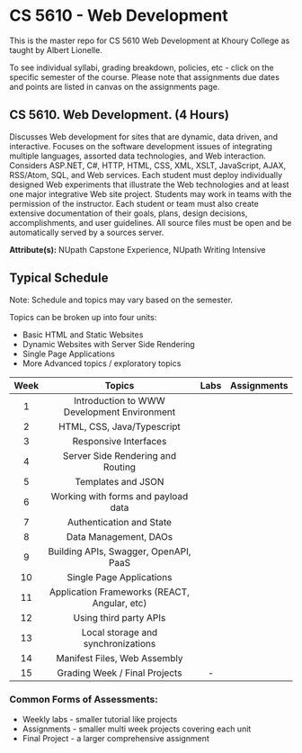 # CS 5610 - Web Development

This is the master repo for CS 5610 Web Development at Khoury College as taught by Albert Lionelle.

To see individual syllabi, grading breakdown, policies, etc - click on the specific semester of the course. Please note that assignments due dates  and points are listed in canvas on the assignments page.

## CS 5610. Web Development. (4 Hours)

Discusses Web development for sites that are dynamic, data driven, and interactive. Focuses on the software development issues of integrating multiple languages, assorted data technologies, and Web interaction. Considers ASP.NET, C#, HTTP, HTML, CSS, XML, XSLT, JavaScript, AJAX, RSS/Atom, SQL, and Web services. Each student must deploy individually designed Web experiments that illustrate the Web technologies and at least one major integrative Web site project. Students may work in teams with the permission of the instructor. Each student or team must also create extensive documentation of their goals, plans, design decisions, accomplishments, and user guidelines. All source files must be open and be automatically served by a sources server.

**Attribute(s):** NUpath Capstone Experience, NUpath Writing Intensive


## Typical Schedule 
Note: Schedule and topics may vary based on the semester.

Topics can be broken up into four units:
* Basic HTML and Static Websites
* Dynamic Websites with Server Side Rendering
* Single Page Applications
* More Advanced topics / exploratory topics

| Week | Topics | Labs | Assignments |
| :--: |  :---: | :-----:| :---------: |
| 1    |  Introduction to WWW<br>Development Environment |   |     |
| 2    |  HTML, CSS, Java/Typescript                     |   |     |
| 3    |  Responsive Interfaces                          |   |     |
| 4    |  Server Side Rendering and Routing              |   |     | 
| 5    |  Templates and JSON                             |   |     |
| 6    |  Working with forms and payload data            |   |     |
| 7    |  Authentication and State                       |   |     |
| 8    |  Data Management, DAOs                          |   |     |
| 9    |  Building APIs, Swagger, OpenAPI, PaaS          |   |     |
| 10   |  Single Page Applications                       |   |     |
| 11   |  Application Frameworks (REACT, Angular, etc)   |   |     |
| 12   |  Using third party APIs                         |   |     |
| 13   |  Local storage and synchronizations             |   |     |
| 14   |  Manifest Files, Web Assembly                   |   |     |
| 15   |  Grading Week / Final Projects                  | - |     |

### Common Forms of Assessments:
* Weekly labs - smaller tutorial like projects
* Assignments - smaller multi week projects covering each unit
* Final Project - a larger comprehensive assignment